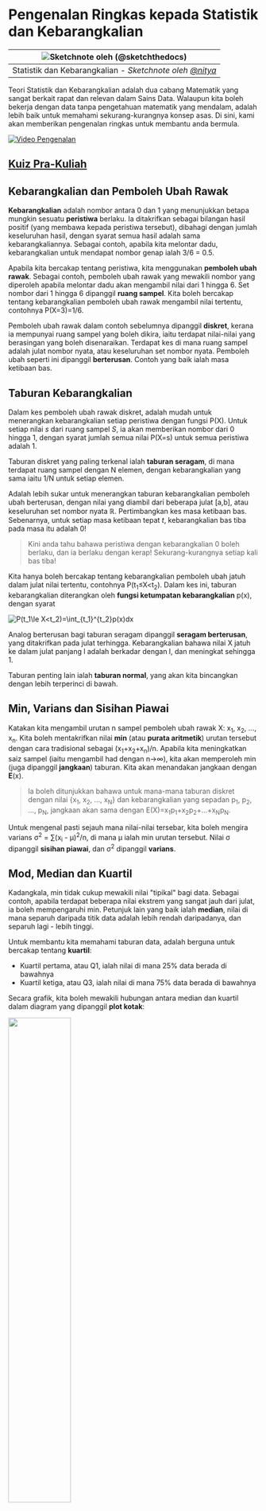 <!--
CO_OP_TRANSLATOR_METADATA:
{
  "original_hash": "1cf49f029ba1f25a54f0d5bc2fa575fc",
  "translation_date": "2025-09-06T00:12:44+00:00",
  "source_file": "1-Introduction/04-stats-and-probability/README.md",
  "language_code": "ms"
}
-->
# Pengenalan Ringkas kepada Statistik dan Kebarangkalian

|![ Sketchnote oleh [(@sketchthedocs)](https://sketchthedocs.dev) ](../../sketchnotes/04-Statistics-Probability.png)|
|:---:|
| Statistik dan Kebarangkalian - _Sketchnote oleh [@nitya](https://twitter.com/nitya)_ |

Teori Statistik dan Kebarangkalian adalah dua cabang Matematik yang sangat berkait rapat dan relevan dalam Sains Data. Walaupun kita boleh bekerja dengan data tanpa pengetahuan matematik yang mendalam, adalah lebih baik untuk memahami sekurang-kurangnya konsep asas. Di sini, kami akan memberikan pengenalan ringkas untuk membantu anda bermula.

[![Video Pengenalan](../../../../1-Introduction/04-stats-and-probability/images/video-prob-and-stats.png)](https://youtu.be/Z5Zy85g4Yjw)

## [Kuiz Pra-Kuliah](https://ff-quizzes.netlify.app/en/ds/quiz/6)

## Kebarangkalian dan Pemboleh Ubah Rawak

**Kebarangkalian** adalah nombor antara 0 dan 1 yang menunjukkan betapa mungkin sesuatu **peristiwa** berlaku. Ia ditakrifkan sebagai bilangan hasil positif (yang membawa kepada peristiwa tersebut), dibahagi dengan jumlah keseluruhan hasil, dengan syarat semua hasil adalah sama kebarangkaliannya. Sebagai contoh, apabila kita melontar dadu, kebarangkalian untuk mendapat nombor genap ialah 3/6 = 0.5.

Apabila kita bercakap tentang peristiwa, kita menggunakan **pemboleh ubah rawak**. Sebagai contoh, pemboleh ubah rawak yang mewakili nombor yang diperoleh apabila melontar dadu akan mengambil nilai dari 1 hingga 6. Set nombor dari 1 hingga 6 dipanggil **ruang sampel**. Kita boleh bercakap tentang kebarangkalian pemboleh ubah rawak mengambil nilai tertentu, contohnya P(X=3)=1/6.

Pemboleh ubah rawak dalam contoh sebelumnya dipanggil **diskret**, kerana ia mempunyai ruang sampel yang boleh dikira, iaitu terdapat nilai-nilai yang berasingan yang boleh disenaraikan. Terdapat kes di mana ruang sampel adalah julat nombor nyata, atau keseluruhan set nombor nyata. Pemboleh ubah seperti ini dipanggil **berterusan**. Contoh yang baik ialah masa ketibaan bas.

## Taburan Kebarangkalian

Dalam kes pemboleh ubah rawak diskret, adalah mudah untuk menerangkan kebarangkalian setiap peristiwa dengan fungsi P(X). Untuk setiap nilai *s* dari ruang sampel *S*, ia akan memberikan nombor dari 0 hingga 1, dengan syarat jumlah semua nilai P(X=s) untuk semua peristiwa adalah 1.

Taburan diskret yang paling terkenal ialah **taburan seragam**, di mana terdapat ruang sampel dengan N elemen, dengan kebarangkalian yang sama iaitu 1/N untuk setiap elemen.

Adalah lebih sukar untuk menerangkan taburan kebarangkalian pemboleh ubah berterusan, dengan nilai yang diambil dari beberapa julat [a,b], atau keseluruhan set nombor nyata ℝ. Pertimbangkan kes masa ketibaan bas. Sebenarnya, untuk setiap masa ketibaan tepat *t*, kebarangkalian bas tiba pada masa itu adalah 0!

> Kini anda tahu bahawa peristiwa dengan kebarangkalian 0 boleh berlaku, dan ia berlaku dengan kerap! Sekurang-kurangnya setiap kali bas tiba!

Kita hanya boleh bercakap tentang kebarangkalian pemboleh ubah jatuh dalam julat nilai tertentu, contohnya P(t<sub>1</sub>≤X<t<sub>2</sub>). Dalam kes ini, taburan kebarangkalian diterangkan oleh **fungsi ketumpatan kebarangkalian** p(x), dengan syarat

![P(t_1\le X<t_2)=\int_{t_1}^{t_2}p(x)dx](../../../../1-Introduction/04-stats-and-probability/images/probability-density.png)

Analog berterusan bagi taburan seragam dipanggil **seragam berterusan**, yang ditakrifkan pada julat terhingga. Kebarangkalian bahawa nilai X jatuh ke dalam julat panjang l adalah berkadar dengan l, dan meningkat sehingga 1.

Taburan penting lain ialah **taburan normal**, yang akan kita bincangkan dengan lebih terperinci di bawah.

## Min, Varians dan Sisihan Piawai

Katakan kita mengambil urutan n sampel pemboleh ubah rawak X: x<sub>1</sub>, x<sub>2</sub>, ..., x<sub>n</sub>. Kita boleh mentakrifkan nilai **min** (atau **purata aritmetik**) urutan tersebut dengan cara tradisional sebagai (x<sub>1</sub>+x<sub>2</sub>+x<sub>n</sub>)/n. Apabila kita meningkatkan saiz sampel (iaitu mengambil had dengan n→∞), kita akan memperoleh min (juga dipanggil **jangkaan**) taburan. Kita akan menandakan jangkaan dengan **E**(x).

> Ia boleh ditunjukkan bahawa untuk mana-mana taburan diskret dengan nilai {x<sub>1</sub>, x<sub>2</sub>, ..., x<sub>N</sub>} dan kebarangkalian yang sepadan p<sub>1</sub>, p<sub>2</sub>, ..., p<sub>N</sub>, jangkaan akan sama dengan E(X)=x<sub>1</sub>p<sub>1</sub>+x<sub>2</sub>p<sub>2</sub>+...+x<sub>N</sub>p<sub>N</sub>.

Untuk mengenal pasti sejauh mana nilai-nilai tersebar, kita boleh mengira varians σ<sup>2</sup> = ∑(x<sub>i</sub> - μ)<sup>2</sup>/n, di mana μ ialah min urutan tersebut. Nilai σ dipanggil **sisihan piawai**, dan σ<sup>2</sup> dipanggil **varians**.

## Mod, Median dan Kuartil

Kadangkala, min tidak cukup mewakili nilai "tipikal" bagi data. Sebagai contoh, apabila terdapat beberapa nilai ekstrem yang sangat jauh dari julat, ia boleh mempengaruhi min. Petunjuk lain yang baik ialah **median**, nilai di mana separuh daripada titik data adalah lebih rendah daripadanya, dan separuh lagi - lebih tinggi.

Untuk membantu kita memahami taburan data, adalah berguna untuk bercakap tentang **kuartil**:

* Kuartil pertama, atau Q1, ialah nilai di mana 25% data berada di bawahnya
* Kuartil ketiga, atau Q3, ialah nilai di mana 75% data berada di bawahnya

Secara grafik, kita boleh mewakili hubungan antara median dan kuartil dalam diagram yang dipanggil **plot kotak**:

<img src="images/boxplot_explanation.png" width="50%"/>

Di sini kita juga mengira **jarak antara kuartil** IQR=Q3-Q1, dan apa yang dipanggil **outlier** - nilai yang berada di luar sempadan [Q1-1.5*IQR,Q3+1.5*IQR].

Untuk taburan terhingga yang mengandungi bilangan nilai yang kecil, nilai "tipikal" yang baik ialah nilai yang paling kerap muncul, yang dipanggil **mod**. Ia sering digunakan untuk data kategori, seperti warna. Pertimbangkan situasi di mana kita mempunyai dua kumpulan orang - satu kumpulan yang sangat menyukai warna merah, dan satu lagi yang menyukai warna biru. Jika kita mengekod warna dengan nombor, nilai min untuk warna kegemaran akan berada di spektrum oren-hijau, yang tidak menunjukkan pilihan sebenar mana-mana kumpulan. Walau bagaimanapun, mod akan menjadi salah satu warna, atau kedua-dua warna, jika bilangan orang yang memilihnya adalah sama (dalam kes ini kita memanggil sampel **multimodal**).

## Data Dunia Sebenar

Apabila kita menganalisis data dari kehidupan sebenar, ia sering bukan pemboleh ubah rawak dalam erti kata bahawa kita tidak menjalankan eksperimen dengan hasil yang tidak diketahui. Sebagai contoh, pertimbangkan pasukan pemain besbol, dan data tubuh mereka, seperti ketinggian, berat dan umur. Nombor-nombor ini tidak sepenuhnya rawak, tetapi kita masih boleh menggunakan konsep matematik yang sama. Sebagai contoh, urutan berat badan orang boleh dianggap sebagai urutan nilai yang diambil daripada pemboleh ubah rawak tertentu. Berikut adalah urutan berat badan pemain besbol sebenar dari [Major League Baseball](http://mlb.mlb.com/index.jsp), diambil daripada [dataset ini](http://wiki.stat.ucla.edu/socr/index.php/SOCR_Data_MLB_HeightsWeights) (untuk kemudahan anda, hanya 20 nilai pertama ditunjukkan):

```
[180.0, 215.0, 210.0, 210.0, 188.0, 176.0, 209.0, 200.0, 231.0, 180.0, 188.0, 180.0, 185.0, 160.0, 180.0, 185.0, 197.0, 189.0, 185.0, 219.0]
```

> **Nota**: Untuk melihat contoh bekerja dengan dataset ini, lihat [notebook yang disertakan](../../../../1-Introduction/04-stats-and-probability/notebook.ipynb). Terdapat juga beberapa cabaran sepanjang pelajaran ini, dan anda boleh menyelesaikannya dengan menambah kod pada notebook tersebut. Jika anda tidak pasti bagaimana untuk mengendalikan data, jangan risau - kita akan kembali kepada bekerja dengan data menggunakan Python pada masa akan datang. Jika anda tidak tahu cara menjalankan kod dalam Jupyter Notebook, lihat [artikel ini](https://soshnikov.com/education/how-to-execute-notebooks-from-github/).

Berikut adalah plot kotak yang menunjukkan min, median dan kuartil untuk data kita:

![Plot Kotak Berat](../../../../1-Introduction/04-stats-and-probability/images/weight-boxplot.png)

Oleh kerana data kita mengandungi maklumat tentang **peranan** pemain yang berbeza, kita juga boleh membuat plot kotak mengikut peranan - ini akan membolehkan kita mendapatkan idea tentang bagaimana nilai parameter berbeza mengikut peranan. Kali ini kita akan mempertimbangkan ketinggian:

![Plot kotak mengikut peranan](../../../../1-Introduction/04-stats-and-probability/images/boxplot_byrole.png)

Diagram ini menunjukkan bahawa, secara purata, ketinggian pemain basemen pertama lebih tinggi daripada ketinggian pemain basemen kedua. Kemudian dalam pelajaran ini kita akan belajar bagaimana kita boleh menguji hipotesis ini dengan lebih formal, dan bagaimana untuk menunjukkan bahawa data kita adalah signifikan secara statistik untuk membuktikannya.

> Apabila bekerja dengan data dunia sebenar, kita menganggap bahawa semua titik data adalah sampel yang diambil daripada taburan kebarangkalian tertentu. Andaian ini membolehkan kita menggunakan teknik pembelajaran mesin dan membina model ramalan yang berfungsi.

Untuk melihat bagaimana taburan data kita, kita boleh melukis graf yang dipanggil **histogram**. Paksi X akan mengandungi bilangan julat berat yang berbeza (dipanggil **bin**), dan paksi menegak akan menunjukkan bilangan kali sampel pemboleh ubah rawak kita berada dalam julat tertentu.

![Histogram data dunia sebenar](../../../../1-Introduction/04-stats-and-probability/images/weight-histogram.png)

Daripada histogram ini, anda boleh melihat bahawa semua nilai tertumpu di sekitar berat purata tertentu, dan semakin jauh kita dari berat tersebut - semakin sedikit berat dengan nilai itu ditemui. Iaitu, sangat tidak mungkin bahawa berat pemain besbol akan sangat berbeza daripada berat purata. Varians berat menunjukkan sejauh mana berat cenderung berbeza daripada purata.

> Jika kita mengambil berat orang lain, bukan dari liga besbol, taburan mungkin berbeza. Walau bagaimanapun, bentuk taburan akan sama, tetapi purata dan varians akan berubah. Jadi, jika kita melatih model kita pada pemain besbol, ia mungkin memberikan hasil yang salah apabila digunakan pada pelajar universiti, kerana taburan asas adalah berbeza.

## Taburan Normal

Taburan berat yang kita lihat di atas adalah sangat tipikal, dan banyak ukuran dari dunia sebenar mengikuti jenis taburan yang sama, tetapi dengan purata dan varians yang berbeza. Taburan ini dipanggil **taburan normal**, dan ia memainkan peranan yang sangat penting dalam statistik.

Menggunakan taburan normal adalah cara yang betul untuk menjana berat rawak pemain besbol yang berpotensi. Setelah kita mengetahui berat purata `mean` dan sisihan piawai `std`, kita boleh menjana 1000 sampel berat dengan cara berikut:
```python
samples = np.random.normal(mean,std,1000)
```

Jika kita melukis histogram sampel yang dijana, kita akan melihat gambar yang sangat mirip dengan yang ditunjukkan di atas. Dan jika kita meningkatkan bilangan sampel dan bilangan bin, kita boleh menjana gambar taburan normal yang lebih hampir kepada ideal:

![Taburan Normal dengan purata=0 dan sisihan piawai=1](../../../../1-Introduction/04-stats-and-probability/images/normal-histogram.png)

*Taburan Normal dengan purata=0 dan sisihan piawai=1*

## Selang Keyakinan

Apabila kita bercakap tentang berat pemain besbol, kita mengandaikan bahawa terdapat **pemboleh ubah rawak W** tertentu yang sepadan dengan taburan kebarangkalian ideal berat semua pemain besbol (dipanggil **populasi**). Urutan berat kita sepadan dengan subset semua pemain besbol yang kita panggil **sampel**. Persoalan menarik ialah, bolehkah kita mengetahui parameter taburan W, iaitu purata dan varians populasi?

Jawapan paling mudah ialah mengira purata dan varians sampel kita. Walau bagaimanapun, mungkin berlaku bahawa sampel rawak kita tidak mewakili populasi secara tepat. Oleh itu, masuk akal untuk bercakap tentang **selang keyakinan**.

> **Selang keyakinan** ialah anggaran purata sebenar populasi berdasarkan sampel kita, yang tepat dengan kebarangkalian tertentu (atau **tahap keyakinan**).

Katakan kita mempunyai sampel X

1</sub>, ..., X<sub>n</sub> daripada taburan kita. Setiap kali kita mengambil sampel daripada taburan kita, kita akan mendapat nilai purata μ yang berbeza. Oleh itu, μ boleh dianggap sebagai pemboleh ubah rawak. **Selang keyakinan** dengan keyakinan p adalah sepasang nilai (L<sub>p</sub>,R<sub>p</sub>), di mana **P**(L<sub>p</sub>≤μ≤R<sub>p</sub>) = p, iaitu kebarangkalian nilai purata yang diukur berada dalam selang tersebut adalah sama dengan p.

Ia melangkaui pengenalan ringkas kita untuk membincangkan secara terperinci bagaimana selang keyakinan ini dikira. Beberapa butiran lanjut boleh didapati [di Wikipedia](https://en.wikipedia.org/wiki/Confidence_interval). Secara ringkas, kita mentakrifkan taburan purata sampel yang dikira berbanding purata sebenar populasi, yang dipanggil **taburan pelajar**.

> **Fakta menarik**: Taburan pelajar dinamakan sempena ahli matematik William Sealy Gosset, yang menerbitkan kertas kerjanya di bawah nama samaran "Student". Beliau bekerja di kilang bir Guinness, dan, menurut salah satu versi, majikannya tidak mahu orang awam mengetahui bahawa mereka menggunakan ujian statistik untuk menentukan kualiti bahan mentah.

Jika kita ingin menganggarkan purata μ populasi kita dengan keyakinan p, kita perlu mengambil *persentil (1-p)/2* daripada taburan pelajar A, yang boleh diambil daripada jadual, atau dikira menggunakan beberapa fungsi terbina dalam perisian statistik (contohnya Python, R, dll.). Kemudian selang untuk μ akan diberikan oleh X±A*D/√n, di mana X adalah purata sampel yang diperoleh, D adalah sisihan piawai.

> **Nota**: Kita juga mengabaikan perbincangan tentang konsep penting [darjah kebebasan](https://en.wikipedia.org/wiki/Degrees_of_freedom_(statistics)), yang penting berkaitan dengan taburan pelajar. Anda boleh merujuk kepada buku statistik yang lebih lengkap untuk memahami konsep ini dengan lebih mendalam.

Contoh pengiraan selang keyakinan untuk berat dan ketinggian diberikan dalam [notebook yang disertakan](../../../../1-Introduction/04-stats-and-probability/notebook.ipynb).

| p | Purata Berat |
|-----|-----------|
| 0.85 | 201.73±0.94 |
| 0.90 | 201.73±1.08 |
| 0.95 | 201.73±1.28 |

Perhatikan bahawa semakin tinggi kebarangkalian keyakinan, semakin luas selang keyakinan.

## Ujian Hipotesis

Dalam dataset pemain besbol kita, terdapat pelbagai peranan pemain, yang boleh diringkaskan seperti berikut (lihat [notebook yang disertakan](../../../../1-Introduction/04-stats-and-probability/notebook.ipynb) untuk melihat bagaimana jadual ini boleh dikira):

| Peranan | Ketinggian | Berat | Bilangan |
|------|--------|--------|-------|
| Catcher | 72.723684 | 204.328947 | 76 |
| Designated_Hitter | 74.222222 | 220.888889 | 18 |
| First_Baseman | 74.000000 | 213.109091 | 55 |
| Outfielder | 73.010309 | 199.113402 | 194 |
| Relief_Pitcher | 74.374603 | 203.517460 | 315 |
| Second_Baseman | 71.362069 | 184.344828 | 58 |
| Shortstop | 71.903846 | 182.923077 | 52 |
| Starting_Pitcher | 74.719457 | 205.163636 | 221 |
| Third_Baseman | 73.044444 | 200.955556 | 45 |

Kita boleh perhatikan bahawa purata ketinggian pemain bas pertama lebih tinggi daripada pemain bas kedua. Oleh itu, kita mungkin tergoda untuk membuat kesimpulan bahawa **pemain bas pertama lebih tinggi daripada pemain bas kedua**.

> Pernyataan ini dipanggil **hipotesis**, kerana kita tidak tahu sama ada fakta ini benar atau tidak.

Walau bagaimanapun, ia tidak selalu jelas sama ada kita boleh membuat kesimpulan ini. Daripada perbincangan di atas, kita tahu bahawa setiap purata mempunyai selang keyakinan yang berkaitan, dan oleh itu perbezaan ini mungkin hanya kesilapan statistik. Kita memerlukan cara yang lebih formal untuk menguji hipotesis kita.

Mari kita kira selang keyakinan secara berasingan untuk ketinggian pemain bas pertama dan kedua:

| Keyakinan | Pemain Bas Pertama | Pemain Bas Kedua |
|------------|---------------|----------------|
| 0.85 | 73.62..74.38 | 71.04..71.69 |
| 0.90 | 73.56..74.44 | 70.99..71.73 |
| 0.95 | 73.47..74.53 | 70.92..71.81 |

Kita boleh lihat bahawa di bawah tiada keyakinan selang-selang ini bertindih. Ini membuktikan hipotesis kita bahawa pemain bas pertama lebih tinggi daripada pemain bas kedua.

Secara lebih formal, masalah yang kita selesaikan adalah untuk melihat sama ada **dua taburan kebarangkalian adalah sama**, atau sekurang-kurangnya mempunyai parameter yang sama. Bergantung pada taburan, kita perlu menggunakan ujian yang berbeza untuk itu. Jika kita tahu bahawa taburan kita adalah normal, kita boleh menggunakan **[Ujian t Pelajar](https://en.wikipedia.org/wiki/Student%27s_t-test)**.

Dalam ujian t Pelajar, kita mengira **nilai t**, yang menunjukkan perbezaan antara purata, dengan mengambil kira varians. Ia ditunjukkan bahawa nilai t mengikuti **taburan pelajar**, yang membolehkan kita mendapatkan nilai ambang untuk tahap keyakinan **p** tertentu (ini boleh dikira, atau dirujuk dalam jadual berangka). Kita kemudian membandingkan nilai t dengan ambang ini untuk meluluskan atau menolak hipotesis.

Dalam Python, kita boleh menggunakan pakej **SciPy**, yang termasuk fungsi `ttest_ind` (selain daripada banyak fungsi statistik berguna yang lain!). Ia mengira nilai t untuk kita, dan juga melakukan carian semula nilai p keyakinan, supaya kita hanya perlu melihat keyakinan untuk membuat kesimpulan.

Sebagai contoh, perbandingan kita antara ketinggian pemain bas pertama dan kedua memberikan hasil berikut:
```python
from scipy.stats import ttest_ind

tval, pval = ttest_ind(df.loc[df['Role']=='First_Baseman',['Height']], df.loc[df['Role']=='Designated_Hitter',['Height']],equal_var=False)
print(f"T-value = {tval[0]:.2f}\nP-value: {pval[0]}")
```
```
T-value = 7.65
P-value: 9.137321189738925e-12
```
Dalam kes kita, nilai p sangat rendah, yang bermaksud terdapat bukti kukuh yang menyokong bahawa pemain bas pertama lebih tinggi.

Terdapat juga pelbagai jenis hipotesis lain yang mungkin kita ingin uji, contohnya:
* Untuk membuktikan bahawa sampel tertentu mengikuti taburan tertentu. Dalam kes kita, kita telah menganggap bahawa ketinggian adalah taburan normal, tetapi itu memerlukan pengesahan statistik formal.
* Untuk membuktikan bahawa nilai purata sampel sepadan dengan nilai yang telah ditetapkan
* Untuk membandingkan purata beberapa sampel (contohnya, apakah perbezaan tahap kebahagiaan antara kumpulan umur yang berbeza)

## Hukum Bilangan Besar dan Teorem Had Pusat

Salah satu sebab mengapa taburan normal sangat penting adalah **teorem had pusat**. Katakan kita mempunyai sampel besar N nilai X<sub>1</sub>, ..., X<sub>N</sub>, yang diambil daripada mana-mana taburan dengan purata μ dan varians σ<sup>2</sup>. Kemudian, untuk N yang cukup besar (dengan kata lain, apabila N→∞), purata Σ<sub>i</sub>X<sub>i</sub> akan menjadi taburan normal, dengan purata μ dan varians σ<sup>2</sup>/N.

> Cara lain untuk mentafsirkan teorem had pusat adalah dengan mengatakan bahawa tanpa mengira taburan, apabila anda mengira purata jumlah nilai pemboleh ubah rawak, anda akan berakhir dengan taburan normal.

Daripada teorem had pusat juga mengikuti bahawa, apabila N→∞, kebarangkalian purata sampel sama dengan μ menjadi 1. Ini dikenali sebagai **hukum bilangan besar**.

## Kovarians dan Korelasi

Salah satu perkara yang dilakukan oleh Sains Data adalah mencari hubungan antara data. Kita mengatakan bahawa dua urutan **berkorelasi** apabila mereka menunjukkan tingkah laku yang serupa pada masa yang sama, iaitu mereka sama-sama naik/turun serentak, atau satu urutan naik apabila yang lain turun dan sebaliknya. Dengan kata lain, nampaknya terdapat hubungan antara dua urutan.

> Korelasi tidak semestinya menunjukkan hubungan sebab-akibat antara dua urutan; kadangkala kedua-dua pemboleh ubah boleh bergantung kepada sebab luaran, atau ia boleh semata-mata kebetulan bahawa kedua-dua urutan berkorelasi. Walau bagaimanapun, korelasi matematik yang kuat adalah petunjuk yang baik bahawa dua pemboleh ubah mempunyai hubungan tertentu.

Secara matematik, konsep utama yang menunjukkan hubungan antara dua pemboleh ubah rawak adalah **kovarians**, yang dikira seperti ini: Cov(X,Y) = **E**\[(X-**E**(X))(Y-**E**(Y))\]. Kita mengira sisihan kedua-dua pemboleh ubah daripada nilai purata mereka, dan kemudian hasil sisihan tersebut. Jika kedua-dua pemboleh ubah menyimpang bersama, hasilnya akan sentiasa menjadi nilai positif, yang akan menambah kepada kovarians positif. Jika kedua-dua pemboleh ubah menyimpang tidak selaras (iaitu satu jatuh di bawah purata apabila yang lain naik di atas purata), kita akan sentiasa mendapat nombor negatif, yang akan menambah kepada kovarians negatif. Jika sisihan tidak bergantung, ia akan menambah kepada kira-kira sifar.

Nilai mutlak kovarians tidak memberitahu kita banyak tentang sejauh mana korelasi itu, kerana ia bergantung kepada magnitud nilai sebenar. Untuk menormalkannya, kita boleh membahagikan kovarians dengan sisihan piawai kedua-dua pemboleh ubah, untuk mendapatkan **korelasi**. Perkara yang baik ialah korelasi sentiasa dalam julat [-1,1], di mana 1 menunjukkan korelasi positif yang kuat antara nilai, -1 - korelasi negatif yang kuat, dan 0 - tiada korelasi sama sekali (pemboleh ubah adalah bebas).

**Contoh**: Kita boleh mengira korelasi antara berat dan ketinggian pemain besbol daripada dataset yang disebutkan di atas:
```python
print(np.corrcoef(weights,heights))
```
Hasilnya, kita mendapat **matriks korelasi** seperti ini:
```
array([[1.        , 0.52959196],
       [0.52959196, 1.        ]])
```

> Matriks korelasi C boleh dikira untuk sebarang bilangan urutan input S<sub>1</sub>, ..., S<sub>n</sub>. Nilai C<sub>ij</sub> adalah korelasi antara S<sub>i</sub> dan S<sub>j</sub>, dan elemen diagonal sentiasa 1 (yang juga korelasi diri S<sub>i</sub>).

Dalam kes kita, nilai 0.53 menunjukkan bahawa terdapat beberapa korelasi antara berat dan ketinggian seseorang. Kita juga boleh membuat plot taburan satu nilai terhadap nilai lain untuk melihat hubungan secara visual:

![Hubungan antara berat dan ketinggian](../../../../1-Introduction/04-stats-and-probability/images/weight-height-relationship.png)

> Lebih banyak contoh korelasi dan kovarians boleh didapati dalam [notebook yang disertakan](../../../../1-Introduction/04-stats-and-probability/notebook.ipynb).

## Kesimpulan

Dalam bahagian ini, kita telah mempelajari:

* sifat statistik asas data, seperti purata, varians, mod dan kuartil
* pelbagai taburan pemboleh ubah rawak, termasuk taburan normal
* bagaimana mencari korelasi antara pelbagai sifat
* bagaimana menggunakan alat matematik dan statistik untuk membuktikan beberapa hipotesis
* bagaimana mengira selang keyakinan untuk pemboleh ubah rawak berdasarkan sampel data

Walaupun ini bukan senarai lengkap topik yang wujud dalam kebarangkalian dan statistik, ia sepatutnya cukup untuk memberi anda permulaan yang baik dalam kursus ini.

## 🚀 Cabaran

Gunakan kod sampel dalam notebook untuk menguji hipotesis lain bahawa:
1. Pemain bas pertama lebih tua daripada pemain bas kedua
2. Pemain bas pertama lebih tinggi daripada pemain bas ketiga
3. Shortstops lebih tinggi daripada pemain bas kedua

## [Kuiz selepas kuliah](https://ff-quizzes.netlify.app/en/ds/quiz/7)

## Kajian Semula & Kajian Kendiri

Kebarangkalian dan statistik adalah topik yang sangat luas sehingga ia layak mendapat kursusnya sendiri. Jika anda berminat untuk mendalami teori, anda mungkin ingin terus membaca beberapa buku berikut:

1. [Carlos Fernandez-Granda](https://cims.nyu.edu/~cfgranda/) dari Universiti New York mempunyai nota kuliah yang hebat [Probability and Statistics for Data Science](https://cims.nyu.edu/~cfgranda/pages/stuff/probability_stats_for_DS.pdf) (tersedia dalam talian)
1. [Peter dan Andrew Bruce. Practical Statistics for Data Scientists.](https://www.oreilly.com/library/view/practical-statistics-for/9781491952955/) [[kod sampel dalam R](https://github.com/andrewgbruce/statistics-for-data-scientists)]. 
1. [James D. Miller. Statistics for Data Science](https://www.packtpub.com/product/statistics-for-data-science/9781788290678) [[kod sampel dalam R](https://github.com/PacktPublishing/Statistics-for-Data-Science)]

## Tugasan

[Small Diabetes Study](assignment.md)

## Kredit

Pelajaran ini telah ditulis dengan ♥️ oleh [Dmitry Soshnikov](http://soshnikov.com)

---

**Penafian**:  
Dokumen ini telah diterjemahkan menggunakan perkhidmatan terjemahan AI [Co-op Translator](https://github.com/Azure/co-op-translator). Walaupun kami berusaha untuk memastikan ketepatan, sila ambil perhatian bahawa terjemahan automatik mungkin mengandungi kesilapan atau ketidaktepatan. Dokumen asal dalam bahasa asalnya harus dianggap sebagai sumber yang berwibawa. Untuk maklumat penting, terjemahan manusia profesional adalah disyorkan. Kami tidak bertanggungjawab atas sebarang salah faham atau salah tafsir yang timbul daripada penggunaan terjemahan ini.